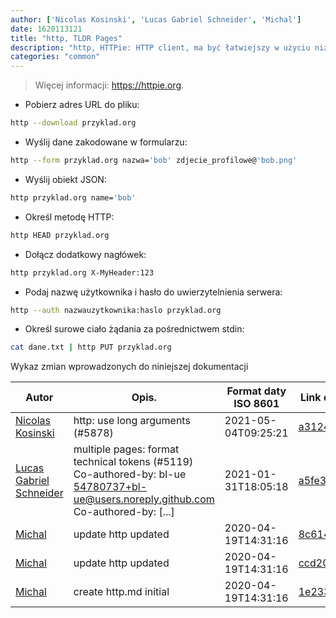 ```yaml
---
author: ['Nicolas Kosinski', 'Lucas Gabriel Schneider', 'Michal']
date: 1620113121
title: "http, TLDR Pages"
description: "http, HTTPie: HTTP client, ma być łatwiejszy w użyciu niż cURL."
categories: "common"
---
```

> Więcej informacji: <https://httpie.org>.

- Pobierz adres URL do pliku:

```bash
http --download przyklad.org
```

- Wyślij dane zakodowane w formularzu:

```bash
http --form przyklad.org nazwa='bob' zdjecie_profilowe@'bob.png'
```

- Wyślij obiekt JSON:

```bash
http przyklad.org name='bob'
```

- Określ metodę HTTP:

```bash
http HEAD przyklad.org
```

- Dołącz dodatkowy nagłówek:

```bash
http przyklad.org X-MyHeader:123
```

- Podaj nazwę użytkownika i hasło do uwierzytelnienia serwera:

```bash
http --auth nazwauzytkownika:haslo przyklad.org
```

- Określ surowe ciało żądania za pośrednictwem stdin:

```bash
cat dane.txt | http PUT przyklad.org
```
Wykaz zmian wprowadzonych do niniejszej dokumentacji


Autor | Opis. | Format daty ISO 8601 | Link do GitHub
------|-----|-----|-----
[Nicolas Kosinski](mailto:nicokosi@yahoo.com) | http: use long arguments (#5878) | 2021-05-04T09:25:21 | [a312432c3696](https://github.com/tldr-pages/tldr/commit/a312432c36964fc1d70858b0c8fdec252fe13475)
[Lucas Gabriel Schneider](mailto:casdpa@gmail.com) | multiple pages: format technical tokens (#5119) Co-authored-by: bl-ue <54780737+bl-ue@users.noreply.github.com> Co-authored-by: [...] | 2021-01-31T18:05:18 | [a5fe31bc47ae](https://github.com/tldr-pages/tldr/commit/a5fe31bc47aece3efa5e66b52b3cf384f27d5d72)
[Michal](mailto:mich.biesiada@gmail.com) | update http updated | 2020-04-19T14:31:16 | [8c6141ea8d82](https://github.com/tldr-pages/tldr/commit/8c6141ea8d82c3824cb2ec02cd6b09f8928f78d0)
[Michal](mailto:mich.biesiada@gmail.com) | update http updated | 2020-04-19T14:31:16 | [ccd20f1f3f40](https://github.com/tldr-pages/tldr/commit/ccd20f1f3f40e557e080ecd5af0f11d4648d45c7)
[Michal](mailto:mich.biesiada@gmail.com) | create http.md initial | 2020-04-19T14:31:16 | [1e23303e5fc5](https://github.com/tldr-pages/tldr/commit/1e23303e5fc5dc9776248cc718573713d4dcb04c)


